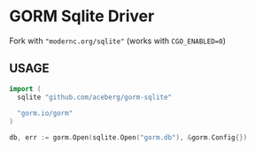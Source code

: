# GORM Sqlite Driver

Fork with `"modernc.org/sqlite"` (works with `CGO_ENABLED=0`)

## USAGE

```go
import (
  sqlite "github.com/aceberg/gorm-sqlite"
  
  "gorm.io/gorm"
)

db, err := gorm.Open(sqlite.Open("gorm.db"), &gorm.Config{})
```

